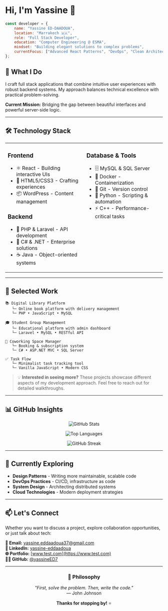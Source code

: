 # Hi, I'm Yassine 👋

```javascript
const developer = {
    name: "Yassine ED-DAADOUA",
    location: "Marrakech 🇲🇦",
    role: "Full Stack Developer",
    education: "Computer Engineering @ ESMA",
    mindset: "Building elegant solutions to complex problems",
    currentFocus: ["Advanced React Patterns", "DevOps", "Clean Architecture"]
};
```

## 🎯 What I Do

I craft full stack applications that combine intuitive user experiences with robust backend systems. My approach balances technical excellence with practical problem-solving.

**Current Mission:** Bridging the gap between beautiful interfaces and powerful server-side logic.

---

## 🛠️ Technology Stack

<table>
<tr>
<td valign="top" width="50%">

### Frontend
- ⚛️ React - Building interactive UIs
- 🎨 HTML5/CSS3 - Crafting experiences
- 📦 WordPress - Content management

### Backend
- 🐘 PHP & Laravel - API development
- 🔷 C# & .NET - Enterprise solutions
- ☕ Java - Object-oriented systems

</td>
<td valign="top" width="50%">

### Database & Tools
- 🗄️ MySQL & SQL Server
- 🐳 Docker - Containerization
- 🔧 Git - Version control
- 🐍 Python - Scripting & automation
- ⚡ C++ - Performance-critical tasks

</td>
</tr>
</table>

---

## 💼 Selected Work

```
📚 Digital Library Platform
   └─ Online book platform with delivery management
   └─ PHP • JavaScript • MySQL

🎓 Student Group Management
   └─ Educational platform with admin dashboard
   └─ Laravel • MySQL • RESTful API

🏢 Coworking Space Manager
   └─ Booking & subscription system
   └─ C# • ASP.NET MVC • SQL Server

✅ Task Flow
   └─ Minimalist task tracking tool
   └─ Vanilla JavaScript • Modern CSS
```

> 💡 **Interested in seeing more?** These projects showcase different aspects of my development approach. Feel free to reach out for detailed walkthroughs.

---

## 📊 GitHub Insights

<div align="center">

![GitHub Stats](https://github-readme-stats.vercel.app/api?username=yassineED7&show_icons=true&theme=radical&include_all_commits=true&count_private=true&hide_border=true&bg_color=0D1117)

![Top Languages](https://github-readme-stats.vercel.app/api/top-langs/?username=yassineED7&layout=compact&theme=radical&hide_border=true&bg_color=0D1117)

![GitHub Streak](https://github-readme-streak-stats.herokuapp.com/?user=yassineED7&theme=radical&hide_border=true&background=0D1117)

</div>

---

## 🌱 Currently Exploring

- **Design Patterns** - Writing more maintainable, scalable code
- **DevOps Practices** - CI/CD, infrastructure as code
- **System Design** - Architecting distributed systems
- **Cloud Technologies** - Modern deployment strategies

---

## 📫 Let's Connect

Whether you want to discuss a project, explore collaboration opportunities, or just talk about tech:

**📧 Email:** [yassine.eddaadoua37@gmail.com](mailto:yassine.eddaadoua37@gmail.com)  
**💼 LinkedIn:** [yassine-eddaadoua](https://linkedin.com/in/yassine-eddaadoua)  
**🌐 Portfolio:** [www.test.com](https://www.test.com)  
**👨‍💻 GitHub:** [@yassineED7](https://github.com/yassineED7)

---

<div align="center">

### 💭 Philosophy

*"First, solve the problem. Then, write the code."*  
— John Johnson

**Thanks for stopping by!** ⭐

</div>

